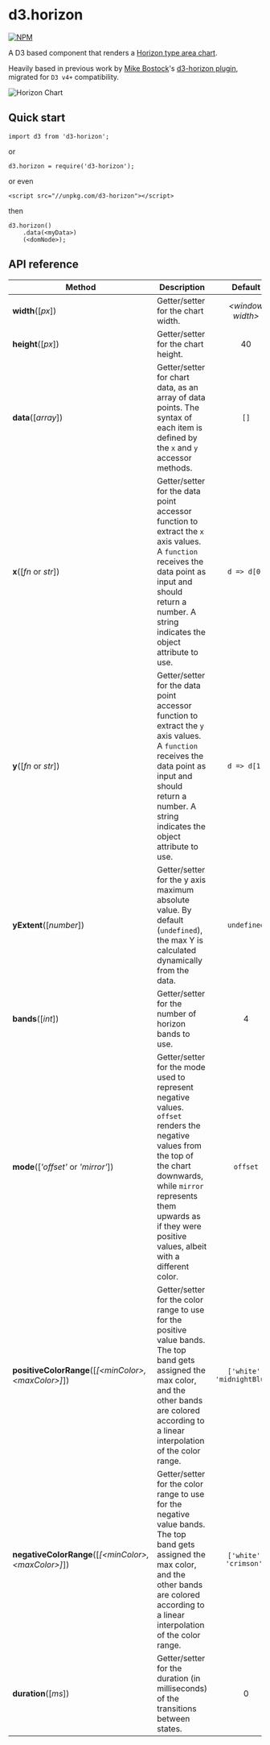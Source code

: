 # d3.horizon

[![NPM](https://nodei.co/npm/d3-horizon.png?compact=true)](https://nodei.co/npm/d3-horizon/)

A D3 based component that renders a [Horizon type area chart](https://hci.stanford.edu/publications/2009/heer-horizon-chi09.pdf).

Heavily based in previous work by [Mike Bostock](https://github.com/mbostock)'s [d3-horizon plugin](https://github.com/d3/d3-plugins/tree/master/horizon), migrated for `D3 v4+` compatibility.

![Horizon Chart](http://vis.berkeley.edu/papers/horizon/construction.png)

## Quick start

```
import d3 from 'd3-horizon';
```
or
```
d3.horizon = require('d3-horizon');
```
or even
```
<script src="//unpkg.com/d3-horizon"></script>
```
then
```
d3.horizon()
    .data(<myData>)
    (<domNode>);
```

## API reference

| Method | Description | Default |
| ------------------ | -------------------------------------------------------------------------------------------------------------------------- |:-------------:|
| <b>width</b>([<i>px</i>]) | Getter/setter for the chart width. | *&lt;window width&gt;* |
| <b>height</b>([<i>px</i>]) | Getter/setter for the chart height. | 40 |
| <b>data</b>([<i>array</i>]) | Getter/setter for chart data, as an array of data points. The syntax of each item is defined by the `x` and `y` accessor methods. | `[]` |
| <b>x</b>([<i>fn</i> or <i>str</i>]) | Getter/setter for the data point accessor function to extract the `x` axis values. A `function` receives the data point as input and should return a number. A string indicates the object attribute to use. | `d => d[0]` |
| <b>y</b>([<i>fn</i> or <i>str</i>]) | Getter/setter for the data point accessor function to extract the `y` axis values. A `function` receives the data point as input and should return a number. A string indicates the object attribute to use. | `d => d[1]` |
| <b>yExtent</b>([<i>number</i>]) | Getter/setter for the y axis maximum absolute value. By default (`undefined`), the max Y is calculated dynamically from the data. | `undefined` |
| <b>bands</b>([<i>int</i>]) | Getter/setter for the number of horizon bands to use. | 4 |
| <b>mode</b>([<i>'offset'</i> or <i>'mirror'</i>]) | Getter/setter for the mode used to represent negative values. `offset` renders the negative values from the top of the chart downwards, while `mirror` represents them upwards as if they were positive values, albeit with a different color. | `offset` |
| <b>positiveColorRange</b>([<i>[&lt;minColor&gt;, &lt;maxColor&gt;]</i>]) | Getter/setter for the color range to use for the positive value bands. The top band gets assigned the max color, and the other bands are colored according to a linear interpolation of the color range. | `['white', 'midnightBlue']` |
| <b>negativeColorRange</b>([<i>[&lt;minColor&gt;, &lt;maxColor&gt;]</i>]) | Getter/setter for the color range to use for the negative value bands. The top band gets assigned the max color, and the other bands are colored according to a linear interpolation of the color range. | `['white', 'crimson']` |
| <b>duration</b>([<i>ms</i>]) | Getter/setter for the duration (in milliseconds) of the transitions between states. | 0 |
